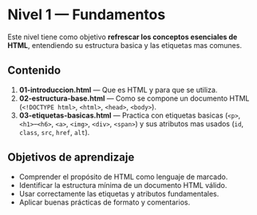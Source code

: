 # Nivel 1 — Fundamentos

Este nivel tiene como objetivo **refrescar los conceptos esenciales de HTML**, entendiendo su estructura basica y las etiquetas mas comunes.

## Contenido
1. **01-introduccion.html** — Que es HTML y para que se utiliza.  
2. **02-estructura-base.html** — Como se compone un documento HTML (`<!DOCTYPE html>`, `<html>`, `<head>`, `<body>`).  
3. **03-etiquetas-basicas.html** — Practica con etiquetas basicas (`<p>`, `<h1>`–`<h6>`, `<a>`, `<img>`, `<div>`, `<span>`) y sus atributos mas usados (`id`, `class`, `src`, `href`, `alt`).

## Objetivos de aprendizaje
- Comprender el propósito de HTML como lenguaje de marcado.  
- Identificar la estructura mínima de un documento HTML válido.  
- Usar correctamente las etiquetas y atributos fundamentales.  
- Aplicar buenas prácticas de formato y comentarios.
